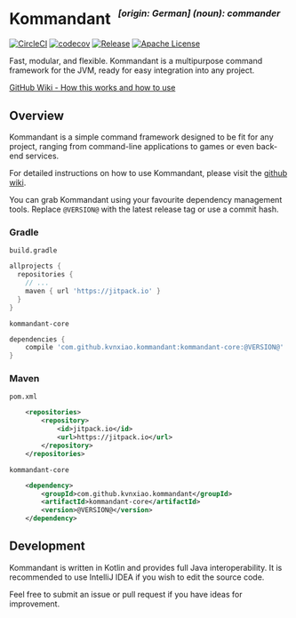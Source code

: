 <h1>Kommandant &nbsp;<sup><sup><sub><i>[origin: German] (noun): commander</i></sub></sup></sup></h1>

[![CircleCI](https://circleci.com/gh/kvnxiao/kommandant/tree/dev.svg?style=shield)](https://circleci.com/gh/kvnxiao/kommandant/tree/master)
[![codecov](https://codecov.io/gh/kvnxiao/kommandant/branch/dev/graph/badge.svg)](https://codecov.io/gh/kvnxiao/kommandant)
[![Release](https://jitpack.io/v/kvnxiao/kommandant.svg)](https://jitpack.io/#kvnxiao/kommandant)
[![Apache License](https://img.shields.io/badge/license-Apache%20License%202.0-blue.svg)](http://www.apache.org/licenses/LICENSE-2.0)

Fast, modular, and flexible. Kommandant is a multipurpose command framework for the JVM, ready for easy integration into any project.

[GitHub Wiki - How this works and how to use](https://github.com/kvnxiao/kommandant/wiki)

## Overview

Kommandant is a simple command framework designed to be fit for any project, ranging from command-line applications to games or even back-end services.

For detailed instructions on how to use Kommandant, please visit the [github wiki](https://github.com/kvnxiao/kommandant/wiki).

You can grab Kommandant using your favourite dependency management tools. Replace `@VERSION@` with the latest release tag or use a commit hash.

### Gradle

`build.gradle`

```gradle
allprojects {
  repositories {
    // ...
    maven { url 'https://jitpack.io' }
  }
}
```

`kommandant-core`
```gradle
dependencies {
    compile 'com.github.kvnxiao.kommandant:kommandant-core:@VERSION@'
}
```

### Maven

`pom.xml`

```xml
	<repositories>
		<repository>
		    <id>jitpack.io</id>
		    <url>https://jitpack.io</url>
		</repository>
	</repositories>
```

`kommandant-core`
```xml
	<dependency>
	    <groupId>com.github.kvnxiao.kommandant</groupId>
	    <artifactId>kommandant-core</artifactId>
	    <version>@VERSION@</version>
	</dependency>
```

## Development

Kommandant is written in Kotlin and provides full Java interoperability. It is recommended to use IntelliJ IDEA if you wish to edit the source code.

Feel free to submit an issue or pull request if you have ideas for improvement.
